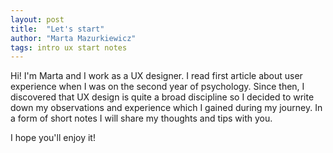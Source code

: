 ```yaml
---
layout: post
title:  "Let's start"
author: "Marta Mazurkiewicz"
tags: intro ux start notes
---
```


Hi! I'm Marta and I work as a UX designer. I read first article about user experience when I was on the second year of psychology. Since then, I discovered that UX design is quite a broad discipline so I decided to write down my observations and experience which I gained during my journey. In a form of short notes I will share my thoughts and tips with you.

I hope you'll enjoy it!
